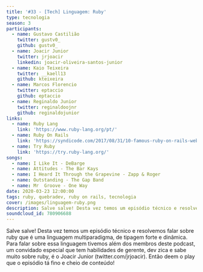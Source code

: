 ```yaml
---
title: '#33 - [Tech] Linguagem: Ruby'
type: tecnologia
season: 3
participants:
  - name: Gustavo Castilião
    twitter: gustv0_
    github: gustv0_
  - name: Joacir Junior
    twitter: jrjoacir
    linkedin: joacir-oliveira-santos-junior
  - name: Kaio Teixeira
    twitter: __kaell13
    github: kteixeira
  - name: Marcos Florencio
    twitter: eptaccio
    github: eptaccio
  - name: Reginaldo Junior
    twitter: reginaldoojnr
    github: reginaldojunior
links:
  - name: Ruby Lang
    link: 'https://www.ruby-lang.org/pt/'
  - name: Ruby On Rails
    link: 'https://syndicode.com/2017/08/31/10-famous-ruby-on-rails-web-applications/'
  - name: Try Ruby
    link: 'https://try.ruby-lang.org/'
songs:
  - name: I Like It - DeBarge
  - name: Attitudes - The Bar Kays
  - name: I Heard It Through the Grapevine - Zapp & Roger
  - name: Outstanding - The Gap Band
  - name: Mr  Groove - One Way
date: 2020-03-23 12:00:00
tags: ruby, quebradev, ruby on rails, tecnologia
cover: /images/linguagem-ruby.png
description: Salve salve! Desta vez temos um episódio técnico e resolvemos falar sobre ruby que é uma linguagem multiparadigma, de tipagem forte e dinâmica.
soundcloud_id: 780906688
---
```


Salve salve! Desta vez temos um episódio técnico e resolvemos falar sobre ruby que é uma linguagem multiparadigma, de tipagem forte e dinâmica.
Para falar sobre essa linguagem tivemos além dos membros deste podcast, um convidado especial que tem habilidades de gerente, dev zica e sabe muito sobre ruby, é o Joacir Junior (twitter.com/jrjoacir).
Então deem o play que o episódio tá fino e cheio de conteúdo!
